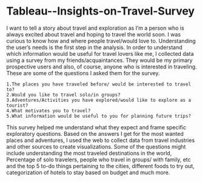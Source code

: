 # Tableau--Insights-on-Travel-Survey


I want to tell a story about travel and exploration as I’m a person who is always excited about travel and hoping to travel the world soon. I was curious to know how and where people travel/would love to. Understanding the user’s needs is the first step in the analysis. In order to understand which information would be useful for travel lovers like me, I collected data using a survey from my friends/acquaintances. They would be my primary prospective users and also, of course, anyone who is interested in traveling. These are some of the questions I asked them for the survey.

    1.The places you have traveled before/ would be interested to travel to?
    2.Would you like to travel solo/in groups?
    3.Adventures/Activities you have explored/would like to explore as a tourist?
    4.What motivates you to travel?
    5.What information would be useful to you for planning future trips?
This survey helped me understand what they expect and frame specific exploratory questions.
Based on the answers I get for the most wanted places and adventures, I used the web to collect data from travel industries and other sources to create visualizations. Some of the questions might include understanding the most traveled destinations in the world, Percentage of solo travelers, people who travel in groups/ with family, etc and the top 5 to-do things pertaining to the cities, different foods to try out, categorization of hotels to stay based on budget and much more. 
